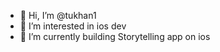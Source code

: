 - 👋 Hi, I’m @tukhan1
- 👀 I’m interested in ios dev
- 🌱 I’m currently building Storytelling app on ios

